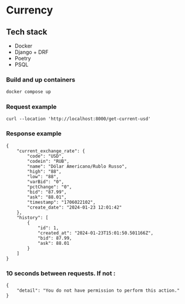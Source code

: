 # Currency
## Tech stack
- Docker
- Django + DRF
- Poetry
- PSQL
### Build and up containers
```bash
docker compose up
```
### Request example
```curl
curl --location 'http://localhost:8000/get-current-usd'
```
### Response example
```
{
    "current_exchange_rate": {
        "code": "USD",
        "codein": "RUB",
        "name": "Dólar Americano/Rublo Russo",
        "high": "88",
        "low": "88",
        "varBid": "0",
        "pctChange": "0",
        "bid": "87.99",
        "ask": "88.01",
        "timestamp": "1706022102",
        "create_date": "2024-01-23 12:01:42"
    },
    "history": [
        {
            "id": 1,
            "created_at": "2024-01-23T15:01:50.501166Z",
            "bid": 87.99,
            "ask": 88.01
        }
    ]
}
```
### 10 seconds between requests. If not :
```
{
    "detail": "You do not have permission to perform this action."
}
```